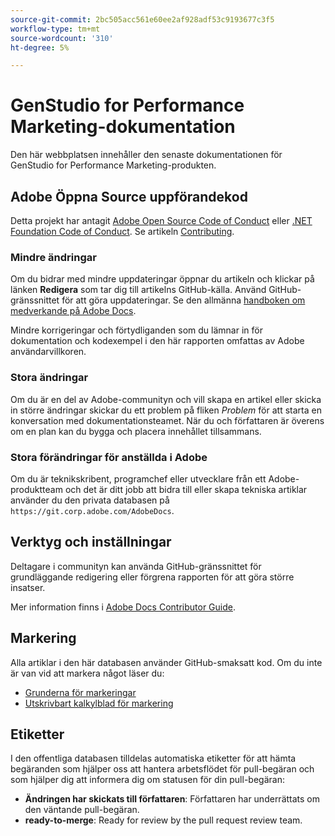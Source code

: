 ```yaml
---
source-git-commit: 2bc505acc561e60ee2af928adf53c9193677c3f5
workflow-type: tm+mt
source-wordcount: '310'
ht-degree: 5%

---
```

# GenStudio for Performance Marketing-dokumentation

Den här webbplatsen innehåller den senaste dokumentationen för GenStudio for Performance Marketing-produkten.

## Adobe Öppna Source uppförandekod

Detta projekt har antagit [Adobe Open Source Code of Conduct](code-of-conduct.md) eller [.NET Foundation Code of Conduct](https://dotnetfoundation.org/about/policies/code-of-conduct). Se artikeln [Contributing](contributing.md).

### Mindre ändringar

Om du bidrar med mindre uppdateringar öppnar du artikeln och klickar på länken **Redigera** som tar dig till artikelns GitHub-källa. Använd GitHub-gränssnittet för att göra uppdateringar. Se den allmänna [handboken om medverkande på Adobe Docs](https://experienceleague.adobe.com/sv/docs/contributor/contributor-guide/introduction).

Mindre korrigeringar och förtydliganden som du lämnar in för dokumentation och kodexempel i den här rapporten omfattas av Adobe användarvillkoren.

### Stora ändringar

Om du är en del av Adobe-communityn och vill skapa en artikel eller skicka in större ändringar skickar du ett problem på fliken _Problem_ för att starta en konversation med dokumentationsteamet. När du och författaren är överens om en plan kan du bygga och placera innehållet tillsammans.

### Stora förändringar för anställda i Adobe

Om du är teknikskribent, programchef eller utvecklare från ett Adobe-produktteam och det är ditt jobb att bidra till eller skapa tekniska artiklar använder du den privata databasen på `https://git.corp.adobe.com/AdobeDocs`.

## Verktyg och inställningar

Deltagare i communityn kan använda GitHub-gränssnittet för grundläggande redigering eller förgrena rapporten för att göra större insatser.

Mer information finns i [Adobe Docs Contributor Guide](https://experienceleague.adobe.com/sv/docs/contributor/contributor-guide/introduction).

## Markering

Alla artiklar i den här databasen använder GitHub-smaksatt kod. Om du inte är van vid att markera något läser du:

- [Grunderna för markeringar](https://docs.github.com/en/get-started/writing-on-github/getting-started-with-writing-and-formatting-on-github/basic-writing-and-formatting-syntax)
- [Utskrivbart kalkylblad för markering](https://docs.github.com/en/get-started/getting-started-with-git/git-cheatsheet)

## Etiketter

I den offentliga databasen tilldelas automatiska etiketter för att hämta begäranden som hjälper oss att hantera arbetsflödet för pull-begäran och som hjälper dig att informera dig om statusen för din pull-begäran:

- **Ändringen har skickats till författaren**: Författaren har underrättats om den väntande pull-begäran.
- **ready-to-merge**: Ready for review by the pull request review team.
